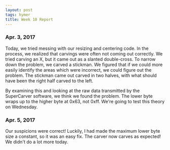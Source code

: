 ```yaml
---
layout: post
tags: hymer
title: Week 10 Report
---
```


### Apr. 3, 2017 

Today, we tried messing with our resizing and centering code. In the process, we realized that carvings were often not coming out correctly.
We tried carving an X, but it came out as a slanted double-cross.
To narrow down the problem, we carved a stickman.
We figured that if we could more easily identify the areas which were incorrect, we could figure out the problem.
The stickman came out carved in two halves, with what should have been the right half carved to the left.

By examining this and looking at the raw data transmitted by the SuperCarver software, we think we found the problem.
The lower byte wraps up to the higher byte at 0x63, not 0xff.
We're going to test this theory on Wednesday.

### Apr. 5, 2017 

Our suspicions were correct!
Luckily, I had made the maximum lower byte size a constant, so it was an easy fix.
The carver now carves as expected!
We didn't do a lot more today.
